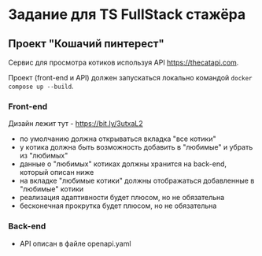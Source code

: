# Задание для TS FullStack стажёра

## Проект "Кошачий пинтерест"

Сервис для просмотра котиков используя API https://thecatapi.com.

Проект (front-end и API) должен запускаться локально командой `docker compose up --build`.

### Front-end
Дизайн лежит тут - https://bit.ly/3utxaL2
- по умолчанию должна открываться вкладка "все котики"
- у котика должна быть возможность добавить в "любимые" и убрать из "любимых"
- данные о "любимых" котиках должны хранится на back-end, который описан ниже
- на вкладке "любимые котики" должны отображаться добавленные в "любимые" котики
- реализация адаптивности будет плюсом, но не обязательна
- бесконечная прокрутка будет плюсом, но не обязательна

### Back-end
- API описан в файле openapi.yaml
